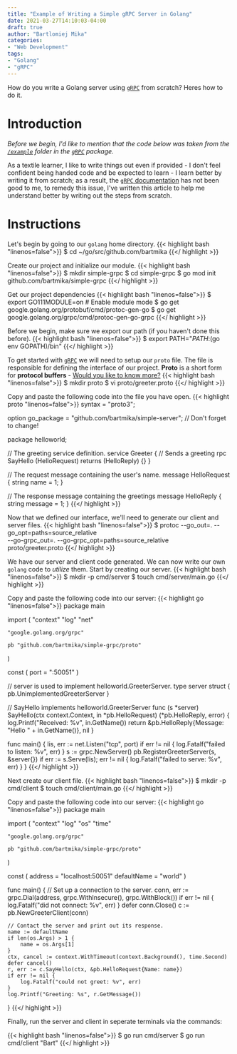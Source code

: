 ```yaml
---
title: "Example of Writing a Simple gRPC Server in Golang"
date: 2021-03-27T14:10:03-04:00
draft: true
author: "Bartlomiej Mika"
categories:
- "Web Development"
tags:
- "Golang"
- "gRPC"
---
```


How do you write a Golang server using [``gRPC``](https://grpc.io/docs/languages/go/quickstart/) from scratch? Heres how to do it.

<!--more-->

# Introduction
*Before we begin, I'd like to mention that the code below was taken from the [``/example``](https://github.com/grpc/grpc-go/tree/master/examples) folder in the [``gRPC``](https://grpc.io/docs/languages/go/quickstart/) package.*

As a textile learner, I like to write things out even if provided - I don't feel confident being handed code and be expected to learn - I learn better by writing it from scratch; as a result, the [``gRPC`` documentation](https://grpc.io/docs/languages/go/quickstart/) has not been good to me, to remedy this issue, I've written this article to help me understand better by writing out the steps from scratch.

# Instructions

Let's begin by going to our ``golang`` home directory.
{{< highlight bash "linenos=false">}}
$ cd ~/go/src/github.com/bartmika
{{</ highlight >}}

Create our project and initialize our module.
{{< highlight bash "linenos=false">}}
$ mkdir simple-grpc
$ cd simple-grpc
$ go mod init github.com/bartmika/simple-grpc
{{</ highlight >}}

Get our project dependencies
{{< highlight bash "linenos=false">}}
$ export GO111MODULE=on  # Enable module mode
$ go get google.golang.org/protobuf/cmd/protoc-gen-go
$ go get google.golang.org/grpc/cmd/protoc-gen-go-grpc
{{</ highlight >}}

Before we begin, make sure we export our path (if you haven't done this before).
{{< highlight bash "linenos=false">}}
$ export PATH="$PATH:$(go env GOPATH)/bin"
{{</ highlight >}}

To get started with [``gRPC``](https://grpc.io/docs/languages/go/quickstart/) we will need to setup our ``proto`` file. The file is responsible for defining the interface of our project. **Proto** is a short form for **protocol buffers** - [Would you like to know more?](https://developers.google.com/protocol-buffers)
{{< highlight bash "linenos=false">}}
$ mkdir proto
$ vi proto/greeter.proto
{{</ highlight >}}

Copy and paste the following code into the file you have open.
{{< highlight proto "linenos=false">}}
syntax = "proto3";

option go_package = "github.com/bartmika/simple-server"; // Don't forget to change!

package helloworld;

// The greeting service definition.
service Greeter {
    // Sends a greeting
    rpc SayHello (HelloRequest) returns (HelloReply) {}
}

// The request message containing the user's name.
message HelloRequest {
    string name = 1;
}

// The response message containing the greetings
message HelloReply {
    string message = 1;
}
{{</ highlight >}}

Now that we defined our interface, we'll need to generate our client and server files.
{{< highlight bash "linenos=false">}}
$ protoc --go_out=. --go_opt=paths=source_relative \
   --go-grpc_out=. --go-grpc_opt=paths=source_relative \
   proto/greeter.proto
{{</ highlight >}}

We have our server and client code generated. We can now write our own ``golang`` code to *utilize* them. Start by creating our server.
{{< highlight bash "linenos=false">}}
$ mkdir -p cmd/server
$ touch cmd/server/main.go
{{</ highlight >}}

Copy and paste the following code into our server:
{{< highlight go "linenos=false">}}
package main

import (
    "context"
    "log"
    "net"

    "google.golang.org/grpc"

    pb "github.com/bartmika/simple-grpc/proto"
)

const (
    port = ":50051"
)

// server is used to implement helloworld.GreeterServer.
type server struct {
    pb.UnimplementedGreeterServer
}

// SayHello implements helloworld.GreeterServer
func (s *server) SayHello(ctx context.Context, in *pb.HelloRequest) (*pb.HelloReply, error) {
    log.Printf("Received: %v", in.GetName())
    return &pb.HelloReply{Message: "Hello " + in.GetName()}, nil
}

func main() {
    lis, err := net.Listen("tcp", port)
    if err != nil {
        log.Fatalf("failed to listen: %v", err)
    }
    s := grpc.NewServer()
    pb.RegisterGreeterServer(s, &server{})
    if err := s.Serve(lis); err != nil {
        log.Fatalf("failed to serve: %v", err)
    }
}
{{</ highlight >}}

Next create our client file.
{{< highlight bash "linenos=false">}}
$ mkdir -p cmd/client
$ touch cmd/client/main.go
{{</ highlight >}}

Copy and paste the following code into our server:
{{< highlight go "linenos=false">}}
package main

import (
    "context"
    "log"
    "os"
    "time"

    "google.golang.org/grpc"

    pb "github.com/bartmika/simple-grpc/proto"
)

const (
    address     = "localhost:50051"
    defaultName = "world"
)

func main() {
    // Set up a connection to the server.
    conn, err := grpc.Dial(address, grpc.WithInsecure(), grpc.WithBlock())
    if err != nil {
        log.Fatalf("did not connect: %v", err)
    }
    defer conn.Close()
    c := pb.NewGreeterClient(conn)

    // Contact the server and print out its response.
    name := defaultName
    if len(os.Args) > 1 {
        name = os.Args[1]
    }
    ctx, cancel := context.WithTimeout(context.Background(), time.Second)
    defer cancel()
    r, err := c.SayHello(ctx, &pb.HelloRequest{Name: name})
    if err != nil {
        log.Fatalf("could not greet: %v", err)
    }
    log.Printf("Greeting: %s", r.GetMessage())
}
{{</ highlight >}}

Finally, run the server and client in seperate terminals via the commands:

{{< highlight bash "linenos=false">}}
$ go run cmd/server
$ go run cmd/client "Bart"
{{</ highlight >}}
